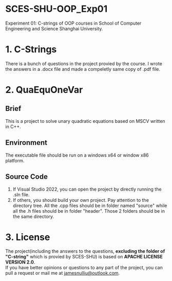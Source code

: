 # SCES-SHU-OOP_Exp01
Experiment 01: C-strings of OOP courses in School of Computer Engineering and Science Shanghai University.

# 1. C-Strings
There is a bunch of questions in the project provied by the course.
I wrote the answers in a .docx file and made a compeletly same copy of .pdf file.

# 2. QuaEquOneVar
## Brief
This is a project to solve unary quadratic equations based on MSCV written in C++.
## Environment
The executable file should be run on a windows x64 or window x86 platform.
## Source Code
1. If Visual Studio 2022, you can open the project by directly running the .sln file.
2. If others, you should build your own project. Pay attention to the directory tree. 
   All the .cpp files should be in folder named "source" while all the .h files should be in folder "header".
   Those 2 folders should be in the same directory.

# 3. License
The project(including the answers to the questions, **excluding the folder of "C-string"** which is provied by SCES-SHU) is based on **APACHE LICENSE VERSION 2.0**.  
If you have better opinions or questions to any part of the project, you can pull a request or mail me at jamesnulliu@outlook.com.
